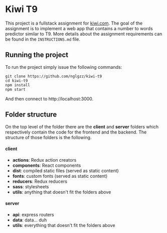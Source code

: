 # Kiwi T9
This project is a fullstack assignment for [kiwi.com](https://github.com/kiwicom).
The goal of the assignment is to implement a web app that contains a number to
words predictor similar to T9. More details about the assignment requirements can
be found in the `INSTRUCTIONS.md` file.


## Running the project
To run the project simply issue the following commands:

```
git clone https://github.com/nglgzz/kiwi-t9
cd kiwi-t9
npm install
npm start
```

And then connect to http://localhost:3000.


## Folder structure
On the top level of the folder there are the **client** and **server** folders which
respectively contain the code for the frontend and the backend. The structure of
those folders is the following.

#### client
- **actions**: Redux action creators
- **components**: React components
- **dist**: compiled static files (served as static content)
- **fonts**: custom fonts (served as static content)
- **reducers**: Redux reducers
- **sass**: stylesheets
- **utils**: anything that doesn't fit the folders above

#### server
- **api**: express routers
- **data**: data... duh
- **utils**: everything that doesn't fit the folders above
